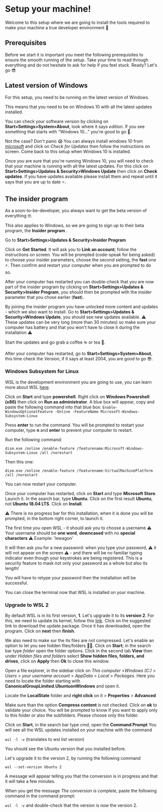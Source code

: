 # Setup your machine!

Welcome to this setup where we are going to install the tools required to make your machine a true developer environment :muscle:



## Prerequisites

Before we start it is important you meet the following prerequisites to ensure the smooth running of the setup.
Take your time to read through everything and do not hesitate to ask for help if you feel stuck.
Ready? Let's go :sunglasses:



## Latest version of Windows

For this setup, you need to be running on the latest version of Windows.

This means that you need to be on Windows 10 with all the latest updates installed.

You can check your software version by clicking on **Start>Settings>System>About**, look where it says *edition*. If you see something that starts with "Windows 10..." you're good to go :muscle:.

Not the case? Don't panic :scream: You can always install windows 10 from [microsoft]( https://www.microsoft.com/en-gb/windows/get-windows-10) and click on *Check for Updates* then follow the instructions on screen. Come back to this setup when Windows 10 is installed.

Once you are sure that you're running Windows 10, you will need to check that your machine is running with all the latest updates. For this click on **Start>Settings>Updates & Security>Windows Update** then click on **Check updates**. If you have updates available please install them and repeat until it says that you are up to date :star:.



## The insider program

As a soon-to-be-developer, you always want to get the beta version of everything :nerd_face:.

This also applies to Windows, so we are going to sign up to their beta program, the **Insider program** .

Go to **Start>Settings>Updates & Security>Insider Program**

Click on **Get Started**. It will ask you to **Link an account**; follow the instructions on screen. You will be prompted (code-speak for being asked) to choose your insider parameters, choose the second setting, the **fast** one :zap:. Then confirm and restart your computer when you are prompted to do so.

After your computer has restarted you can double-check that you are now part of the insider program by clicking on **Start>Settings>Updates & Security>Insider Program**, you should then be prompted with the insider parameter that you chose earlier (**fast**).

By joining the insider program you have unlocked more content and updates - which we also want to install. Go to **Start>Settings>Updates & Security>Windows Update**, you should see new updates available.
:warning: These updates can be very long (more than 30 minutes) so make sure your computer has battery and that you won't have to close it during the installation :warning:

Start the updates and go grab a coffee :coffee: or tea :tea:.

After your computer has restarted, go to **Start>Settings>System>About**, this time check the *Version*, if it says at least 2004, you are good to go :sunglasses:.



### Windows Subsystem for Linux

WSL is the development environment you are going to use, you can learn more about WSL [here](https://docs.microsoft.com/en-us/windows/wsl/faq).

Click on **Start** and type **powershell**. Right click on **Windows Powershell (x86)** then click on **Run as administrator**. A blue box will appear, copy and paste the following command into that blue box:
```Enable-WindowsOptionalFeature -Online -FeatureName Microsoft-Windows-Subsystem-Linux```

Press **enter** to run the command. You will be prompted to restart your computer, type **n** and **enter** to prevent your computer to restart.

Run the following command:

```dism.exe /online /enable-feature /featurename:Microsoft-Windows-Subsystem-Linux /all /norestart ```

Then this one:

```dism.exe /online /enable-feature /featurename:VirtualMachinePlatform /all /norestart```

You can now restart your computer.

Once your computer has restarted, click on **Start** and type **Microsoft Store**. Launch it. In the search bar, type **Ubuntu**. Click on the first result **Ubuntu**, not **Ubuntu 18.04 LTS**. Click on **Install**.

:warning: There is no progress bar for this installation, when it is done you will be prompted, in the bottom right corner, to launch it.

The first time you open WSL - it should ask you to choose a username :warning: Your username should be **one word**, **downcased** with no **special characters** :warning:
Example: 'lewagon'

It will then ask you for a new password: when you type your password, :warning: it will not appear on the screen :warning: - and there will be no familiar typing indicator even though your keystrokes are being registered.  This is a security feature to mask not only your password as a whole but also its length!

You will have to retype your password then the installation will be successful.

You can close the terminal now that WSL is installed on your machine.



### Upgrade to WSL 2

By default WSL is in its first version, **1**.
Let's upgrade it to its **version 2**.
For this, we need to update its kernel, follow this [link](https://aka.ms/wsl2kernel). Click on the suggested link to download the update package. Once it has downloaded, open the program. Click on **next** then **finish**.

We also need to make sur the its files are not compressed. Let's enable an option to let you see hidden files/folders :female_detective:. Click on **Start**; in the search bar type *folder* open the folder options. Click in the second tab **View** then under *Hidden files and folders* select **Show hidden files, folders, and drives**, click on **Apply** then **Ok** to close this window.

Open a file explorer, in the sidebar click on *This computer* >*Windows (C:)* > *Users* > *your username account* > *AppData* > *Local* > *Packages*. Here you need to locate the folder starting with **CanonicalGroupLimited.UbuntuonWindows** and open it.

Locate the **LocalState** folder and **right click** on it > **Properties** > **Advanced**

Make sure than the option **Compress content** is not checked. Click on **ok** to validate your choice. You will be prompted to know if you want to apply only to this folder or also the subfolders. Please choose only this folder. 

Click on **Start**, in the search bar type *cmd*, open the **Command Prompt**
You will see all the WSL updates installed on your machine with the command

```wsl -l -v```
(translates to wsl list version)

You should see the Ubuntu version that you installed before.

Let's upgrade it to the version 2, by running the following command

```wsl --set-version Ubuntu 2```

A message will appear telling you that the conversion is in progress and that it will take a few minutes.

When you get the message *The conversion is complete*, paste the following command in the command prompt:

```wsl -l -v``` and double-check that the version is now the version 2.

